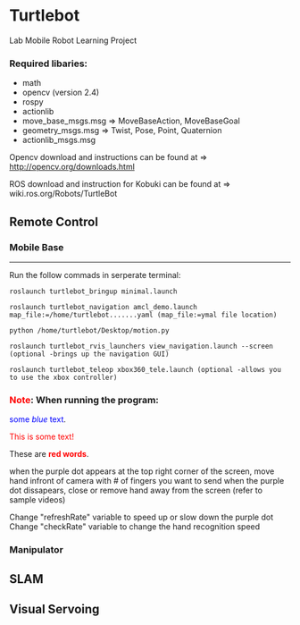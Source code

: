 # Turtlebot
Lab Mobile Robot Learning Project

### Required libaries:
* math
* opencv (version 2.4)
* rospy
* actionlib
* move_base_msgs.msg => MoveBaseAction, MoveBaseGoal
* geometry_msgs.msg => Twist, Pose, Point, Quaternion
* actionlib_msgs.msg

Opencv download and instructions can be found at => http://opencv.org/downloads.html

ROS download and instruction for Kobuki can be found at => wiki.ros.org/Robots/TurtleBot

## Remote Control
### Mobile Base
---------------
Run the follow commads in serperate terminal:
```
roslaunch turtlebot_bringup minimal.launch
```
```
roslaunch turtlebot_navigation amcl_demo.launch map_file:=/home/turtlebot.......yaml (map_file:=ymal file location)
```
```
python /home/turtlebot/Desktop/motion.py
```	
```
roslaunch turtlebot_rvis_launchers view_navigation.launch --screen (optional -brings up the navigation GUI)
```	
```
roslaunch turtlebot_teleop xbox360_tele.launch (optional -allows you to use the xbox controller)
```	
### **<font color='red'>Note</font>:** When running the program:


<span style="color:blue">some *blue* text</span>.

<font color="red">This is some text!</font>

These are <b style='color:red'>red words</b>.


when the purple dot appears at the top right corner of the screen, move hand infront of camera with # of fingers you want to send
when the purple dot dissapears, close or remove hand away from the screen 
(refer to sample videos)

Change "refreshRate" variable to speed up or slow down the purple dot
Change "checkRate" variable to change the hand recognition speed

### Manipulator

## SLAM

## Visual Servoing

